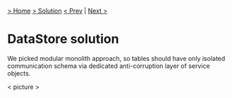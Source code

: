 [> Home](../README.md)  [> Solution](README.md)
[< Prev]()  |  [Next >]()

# DataStore solution

We picked modular monolith approach, so tables should have only isolated communication schema via dedicated anti-corruption layer of service objects.

< picture >

